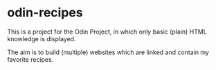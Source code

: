 # odin-recipes
This is a project for the Odin Project, in which only basic (plain) HTML knowledge is displayed.

The aim is to build (multiple) websites which are linked and contain my favorite recipes.